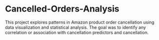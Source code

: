 # Cancelled-Orders-Analysis
This project explores patterns in Amazon product order cancellation using data visualization and statistical analysis. The goal was to identify any correlation or association with cancellation predictors and cancellation.   

